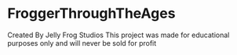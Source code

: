 # FroggerThroughTheAges
Created By Jelly Frog Studios
This project was made for educational purposes only and will never be sold for profit
